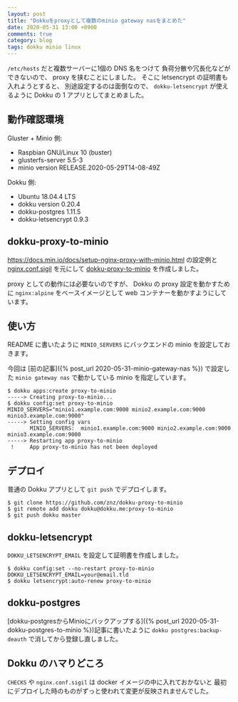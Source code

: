 ```yaml
---
layout: post
title: "Dokkuをproxyとして複数のminio gateway nasをまとめた"
date: 2020-05-31 13:00 +0900
comments: true
category: blog
tags: dokku minio linux
---
```

`/etc/hosts` だと複数サーバーに1個の DNS 名をつけて
負荷分散や冗長化などができないので、
proxy を挟むことにしました。
そこに letsencrypt の証明書も入れようとすると、
別途設定するのは面倒なので、
`dokku-letsencrypt` が使えるように Dokku の 1 アプリとしてまとめました。

<!--more-->

## 動作確認環境

Gluster + Minio 側:

- Raspbian GNU/Linux 10 (buster)
- glusterfs-server 5.5-3
- minio version RELEASE.2020-05-29T14-08-49Z

Dokku 側:

- Ubuntu 18.04.4 LTS
- dokku version 0.20.4
- dokku-postgres 1.11.5
- dokku-letsencrypt 0.9.3

## dokku-proxy-to-minio

<https://docs.min.io/docs/setup-nginx-proxy-with-minio.html> の設定例と
[nginx.conf.sigil](https://github.com/dokku/dokku/blob/aa63e79aecafe226ce826497b12c5e74148d0e8a/plugins/nginx-vhosts/templates/nginx.conf.sigil)
を元にして
[dokku-proxy-to-minio](https://github.com/znz/dokku-proxy-to-minio)
を作成しました。

proxy としての動作には必要ないのですが、
Dokku の proxy 設定を動かすために `nginx:alpine` をベースイメージとして
web コンテナーを動かすようにしています。

## 使い方

README に書いたように `MINIO_SERVERS` にバックエンドの minio を設定しておきます。

今回は
[前の記事]({% post_url 2020-05-31-minio-gateway-nas %})
で設定した `minio gateway nas` で動かしている minio を指定しています。

```
$ dokku apps:create proxy-to-minio
-----> Creating proxy-to-minio...
$ dokku config:set proxy-to-minio MINIO_SERVERS="minio1.example.com:9000 minio2.example.com:9000 minio3.example.com:9000"
-----> Setting config vars
       MINIO_SERVERS:  minio1.example.com:9000 minio2.example.com:9000 minio3.example.com:9000
-----> Restarting app proxy-to-minio
 !     App proxy-to-minio has not been deployed
```

## デプロイ

普通の Dokku アプリとして `git push` でデプロイします。

```
$ git clone https://github.com/znz/dokku-proxy-to-minio
$ git remote add dokku dokku@dokku.me:proxy-to-minio
$ git push dokku master
```

## dokku-letsencrypt

`DOKKU_LETSENCRYPT_EMAIL` を設定して証明書を作成しました。

```
$ dokku config:set --no-restart proxy-to-minio DOKKU_LETSENCRYPT_EMAIL=your@email.tld
$ dokku letsencrypt:auto-renew proxy-to-minio
```

## dokku-postgres

[dokku-postgresからMinioにバックアップする]({% post_url 2020-05-31-dokku-postgres-to-minio %})記事に書いたように
`dokku postgres:backup-deauth` で消してから登録し直しました。

## Dokku のハマりどころ

`CHECKS` や `nginx.conf.sigil` は docker イメージの中に入れておかないと
最初にデプロイした時のものがずっと使われて変更が反映されませんでした。
